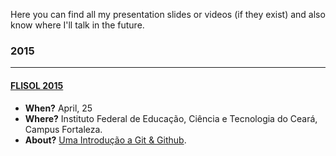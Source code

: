 Here you can find all my presentation slides or videos (if they exist) and also know where I'll talk in the future.

### 2015

---
#### [FLISOL 2015](http://flisolce.org/)

- **When?** April, 25
- **Where?** Instituto Federal de Educação, Ciência e Tecnologia do Ceará, Campus Fortaleza.
- **About?** [Uma Introdução a Git & Github](https://github.com/mabrasil/slides-flisol-2015). 
